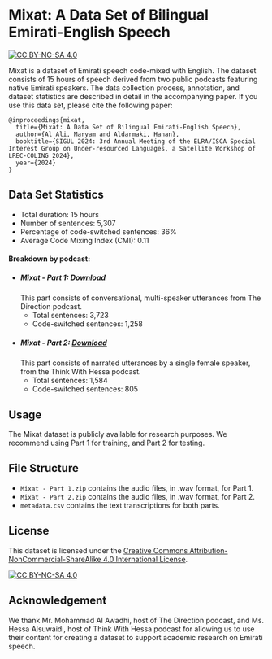 # Mixat: A Data Set of Bilingual Emirati-English Speech
[![CC BY-NC-SA 4.0][cc-by-nc-sa-shield]][cc-by-nc-sa]

Mixat is a dataset of Emirati speech code-mixed with English. The dataset consists of 15 hours of speech derived from two public podcasts featuring native Emirati speakers. The data collection process, annotation, and dataset statistics are described in detail in the accompanying paper. If you use this data set, please cite the following paper:

```
@inproceedings{mixat,
  title={Mixat: A Data Set of Bilingual Emirati-English Speech},
  author={Al Ali, Maryam and Aldarmaki, Hanan},
  booktitle={SIGUL 2024: 3rd Annual Meeting of the ELRA/ISCA Special Interest Group on Under-resourced Languages, a Satellite Workshop of LREC-COLING 2024},
  year={2024}
}
```



## Data Set Statistics
- Total duration: 15 hours
- Number of sentences: 5,307
- Percentage of code-switched sentences: 36%
- Average Code Mixing Index (CMI): 0.11
  
#### Breakdown by podcast:
  - ##### Mixat - Part 1: [Download](https://github.com/Maryam-AlAli/Mixat-dataset/blob/main/Mixat%20-%20Part%201.zip)
    This part consists of conversational, multi-speaker utterances from The Direction podcast. 
    - Total sentences: 3,723
    - Code-switched sentences: 1,258
  - ##### Mixat -  Part 2: [Download](https://github.com/Maryam-AlAli/Mixat-dataset/blob/main/Mixat%20-%20Part%202.zip)
    This part consists of narrated utterances by a single female speaker, from the Think With Hessa podcast. 
    - Total sentences: 1,584
    - Code-switched sentences: 805

## Usage 
The Mixat dataset is publicly available for research purposes. We recommend using Part 1 for training, and Part 2 for testing. 

## File Structure
- `Mixat - Part 1.zip` contains the audio files, in .wav format, for Part 1.
- `Mixat - Part 2.zip` contains the audio files, in .wav format, for Part 2.
- `metadata.csv`  contains the text transcriptions for both parts. 

## License
This dataset is licensed under the [Creative Commons Attribution-NonCommercial-ShareAlike 4.0 International License][cc-by-nc-sa].

[![CC BY-NC-SA 4.0][cc-by-nc-sa-image]][cc-by-nc-sa]

## Acknowledgement
We thank Mr. Mohammad Al Awadhi, host of The Direction podcast, and Ms. Hessa Alsuwaidi, host of Think With Hessa podcast for allowing us to use their content for creating a dataset to support  academic research on Emirati speech. 


[cc-by-nc-sa]: http://creativecommons.org/licenses/by-nc-sa/4.0/
[cc-by-nc-sa-image]: https://licensebuttons.net/l/by-nc-sa/4.0/88x31.png
[cc-by-nc-sa-shield]: https://img.shields.io/badge/License-CC%20BY--NC--SA%204.0-lightgrey.svg
